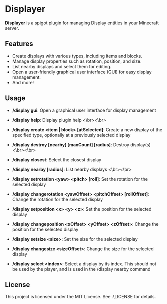 # Displayer

**Displayer** is a spigot plugin for managing Display entities in your Minecraft server.

## Features

- Create displays with various types, including items and blocks.
- Manage display properties such as rotation, position, and size.
- List nearby displays and select them for editing.
- Open a user-friendly graphical user interface (GUI) for easy display management.
- And more!

## Usage

- **/display gui**: Open a graphical user interface for display management
- **/display help**: Display plugin help
<\br><\br>
- **/display create \<item | block\> [atSelected]**: Create a new display of the specified type, optionally at a previously selected display
- **/display destroy [nearby] [maxCount] [radius]**: Destroy display(s)
<\br><\br>
- **/display closest**: Select the closest display
- **/display nearby [radius]**: List nearby displays
<\br><\br>
- **/display setrotation \<yaw\> \<pitch\> [roll]**: Set the rotation for the selected display
- **/display changerotation \<yawOffset\> \<pitchOffset\> [rollOffset]**: Change the rotation for the selected display
- **/display setposition \<x\> \<y\> \<z\>**: Set the position for the selected display
- **/display changeposition \<xOffset\> \<yOffset\> \<zOffset\>**: Change the position for the selected display
- **/display setsize \<size\>**: Set the size for the selected display
- **/display changesize \<sizeOffset\>**: Change the size for the selected display

- **/display select \<index\>**: Select a display by its index. This should not be used by the player, and is used in the /display nearby command

## License

This project is licensed under the MIT License. See .\LICENSE for details.
